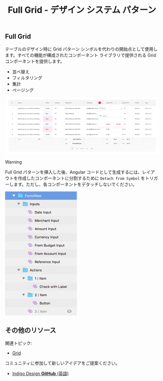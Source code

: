 ﻿---
title: Full Grid - デザイン システム パターン
_description: Full Grid パターン シンボルは完全なグリッド コンポーネントを表します。 
_keywords: デザイン システム, デザイン システム UX, UI キット, Sketch, Ignite UI for Angular, Sketch to Angular, Angular, Angular デザイン システム, Sketch からコードをエクスポート, Angular 用のデザイン キット, Sketch HTML, Sketch to HTML, Sketch UI キット
_language: ja
---

## Full Grid

テーブルのデザイン時に Grid パターン シンボルを代わりの開始点として使用します。すべての機能が構成されたコンポーネント ライブラリで提供される Grid コンポーネントを提供します。

- 並べ替え
- フィルタリング
- 集計
- ページング

<img src="../images/grids_demo.png" srcset="../images/grids_demo@2x.png 2x" />

> [!WARNING]
> Full Grid パターンを挿入した後、Angular コードとして生成するには、レイアウトを作成したコンポーネントに分割するために `Detach from Symbol` をトリガーします。ただし、各コンポーネントをデタッチしないでください。

<img src="../images/form_detach.png" />

## その他のリソース

関連トピック:

- [Grid](../components/grid.md)

コミュニティに参加して新しいアイデアをご提案ください。

- [Indigo Design **GitHub** (英語)](https://github.com/IgniteUI/design-system-docfx)
